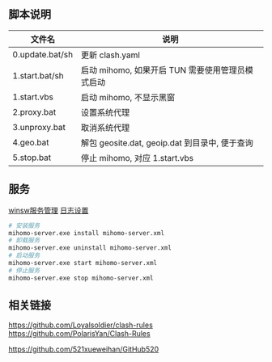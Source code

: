 ## 脚本说明

| 文件名          | 说明                                             |
| --------------- | ------------------------------------------------ |
| 0.update.bat/sh | 更新 clash.yaml                                  |
| 1.start.bat/sh  | 启动 mihomo, 如果开启 TUN 需要使用管理员模式启动 |
| 1.start.vbs     | 启动 mihomo, 不显示黑窗                          |
| 2.proxy.bat     | 设置系统代理                                     |
| 3.unproxy.bat   | 取消系统代理                                     |
| 4.geo.bat       | 解包 geosite.dat, geoip.dat 到目录中, 便于查询   |
| 5.stop.bat      | 停止 mihomo, 对应 1.start.vbs                    |


## 服务

[winsw服务管理](https://github.com/winsw/winsw)
[日志设置](https://github.com/winsw/winsw/blob/v3/docs/logging-and-error-reporting.md)

```sh
# 安装服务
mihomo-server.exe install mihomo-server.xml
# 卸载服务
mihomo-server.exe uninstall mihomo-server.xml
# 启动服务
mihomo-server.exe start mihomo-server.xml
# 停止服务
mihomo-server.exe stop mihomo-server.xml
```

## 相关链接
https://github.com/Loyalsoldier/clash-rules
https://github.com/PolarisYan/Clash-Rules

https://github.com/521xueweihan/GitHub520